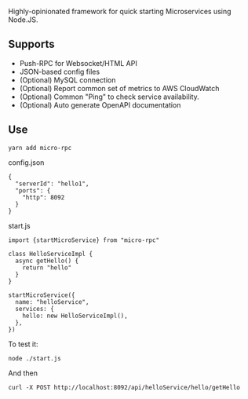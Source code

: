 Highly-opinionated framework for quick starting Microservices using Node.JS.

## Supports
- Push-RPC for Websocket/HTML API
- JSON-based config files
- (Optional) MySQL connection
- (Optional) Report common set of metrics to AWS CloudWatch
- (Optional) Common "Ping" to check service availability.
- (Optional) Auto generate OpenAPI documentation

## Use

```
yarn add micro-rpc
```

config.json
```
{
  "serverId": "hello1",
  "ports": {
    "http": 8092
  }
}
```

start.js
```
import {startMicroService} from "micro-rpc"

class HelloServiceImpl {
  async getHello() {
    return "hello"
  }
}

startMicroService({
  name: "helloService",
  services: {
    hello: new HelloServiceImpl(),
  },
})
```

To test it:
```
node ./start.js 
```

And then
```
curl -X POST http://localhost:8092/api/helloService/hello/getHello
```